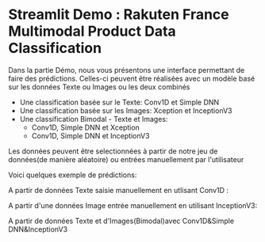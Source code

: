 # Streamlit Demo : Rakuten France Multimodal Product Data Classification
Dans la partie Démo, nous vous présentons une interface permettant de faire des prédictions. Celles-ci peuvent être réalisées avec un modèle basé sur les données Texte ou Images ou les deux combinés

- Une classification basée sur le Texte: Conv1D et Simple DNN
- Une classification basée sur les Images: Xception et InceptionV3
- Une classification Bimodal - Texte et Images:
  - Conv1D, Simple DNN et Xception
  - Conv1D, Simple DNN et InceptionV3
  
Les données peuvent être selectionnées à partir de notre jeu de données(de manière aléatoire) ou entrées manuellement par l'utilisateur

Voici quelques exemple de prédictions:

A partir de données Texte saisie manuellement en utlisant Conv1D : 

A partir d'une données Image entrée manuellement en utilisant InceptionV3:


A partir de données Texte et d'Images(Bimodal)avec Conv1D&Simple DNN&InceptionV3



